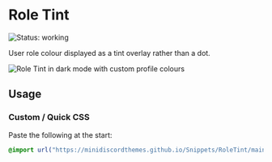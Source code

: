 # Role Tint
![Status: working](https://img.shields.io/badge/status-working-green?style=flat-square)

User role colour displayed as a tint overlay rather than a dot.

![Role Tint in dark mode with custom profile colours](preview.avif)

## Usage
### Custom / Quick CSS
Paste the following at the start:
```css
@import url("https://minidiscordthemes.github.io/Snippets/RoleTint/main.css");
```